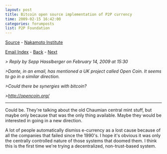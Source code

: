 ```yaml
---
layout: post
title: Bitcoin open source implementation of P2P currency
time: 2009-02-15 16:42:00
categories: forumposts
list: P2P Foundation
---
```

[Source](http://p2pfoundation.ning.com/xn/detail/2003008:Comment:9493) - [Nakamoto Institute](https://satoshi.nakamotoinstitute.org/posts/p2pfoundation/2/)

[Email Index](/satoshi/forumposts) - [Back](/forumposts/2009-02-11-p2pfoundation-1) - [Next](/forumposts)

*> Reply by Sepp Hasslberger on February 14, 2009 at 15:30*

*>Dante, in an email, has mentioned a UK project called Open Coin. It seems to go in a similar direction.*

*>Could there be synergies with bitcoin?*

*>http://opencoin.org/*

___

Could be. They're talking about the old Chaumian central mint stuff, but maybe only because that was the only thing available. Maybe they would be interested in going in a new direction.

A lot of people automatically dismiss e-currency as a lost cause because of all the companies that failed since the 1990's. I hope it's obvious it was only the centrally controlled nature of those systems that doomed them. I think this is the first time we're trying a decentralized, non-trust-based system.
